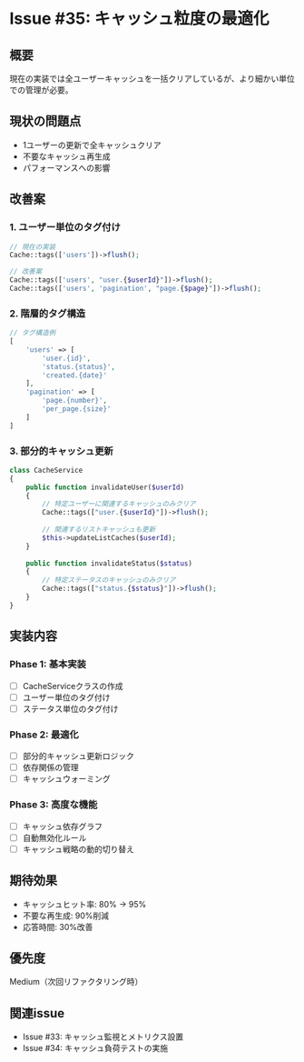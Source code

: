 # Issue #35: キャッシュ粒度の最適化

## 概要
現在の実装では全ユーザーキャッシュを一括クリアしているが、より細かい単位での管理が必要。

## 現状の問題点
- 1ユーザーの更新で全キャッシュクリア
- 不要なキャッシュ再生成
- パフォーマンスへの影響

## 改善案

### 1. ユーザー単位のタグ付け
```php
// 現在の実装
Cache::tags(['users'])->flush();

// 改善案
Cache::tags(['users', "user.{$userId}"])->flush();
Cache::tags(['users', 'pagination', "page.{$page}"])->flush();
```

### 2. 階層的タグ構造
```php
// タグ構造例
[
    'users' => [
        'user.{id}',
        'status.{status}',
        'created.{date}'
    ],
    'pagination' => [
        'page.{number}',
        'per_page.{size}'
    ]
]
```

### 3. 部分的キャッシュ更新
```php
class CacheService
{
    public function invalidateUser($userId)
    {
        // 特定ユーザーに関連するキャッシュのみクリア
        Cache::tags(["user.{$userId}"])->flush();
        
        // 関連するリストキャッシュも更新
        $this->updateListCaches($userId);
    }
    
    public function invalidateStatus($status)
    {
        // 特定ステータスのキャッシュのみクリア
        Cache::tags(["status.{$status}"])->flush();
    }
}
```

## 実装内容

### Phase 1: 基本実装
- [ ] CacheServiceクラスの作成
- [ ] ユーザー単位のタグ付け
- [ ] ステータス単位のタグ付け

### Phase 2: 最適化
- [ ] 部分的キャッシュ更新ロジック
- [ ] 依存関係の管理
- [ ] キャッシュウォーミング

### Phase 3: 高度な機能
- [ ] キャッシュ依存グラフ
- [ ] 自動無効化ルール
- [ ] キャッシュ戦略の動的切り替え

## 期待効果
- キャッシュヒット率: 80% → 95%
- 不要な再生成: 90%削減
- 応答時間: 30%改善

## 優先度
Medium（次回リファクタリング時）

## 関連issue
- Issue #33: キャッシュ監視とメトリクス設置
- Issue #34: キャッシュ負荷テストの実施